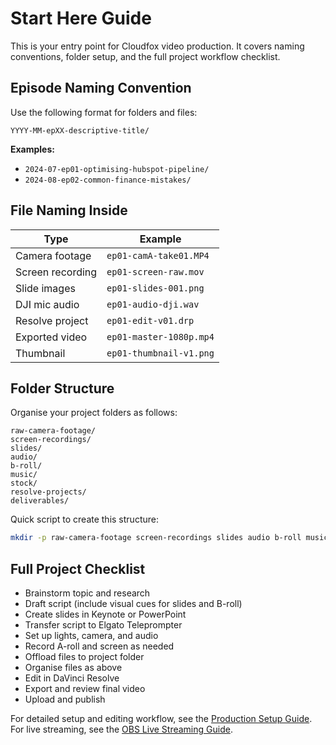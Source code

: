 # Start Here Guide

This is your entry point for Cloudfox video production. It covers naming conventions, folder setup, and the full project workflow checklist.

## Episode Naming Convention

Use the following format for folders and files:

```text
YYYY-MM-epXX-descriptive-title/
```

**Examples:**
- `2024-07-ep01-optimising-hubspot-pipeline/`
- `2024-08-ep02-common-finance-mistakes/`

## File Naming Inside

| Type | Example |
|------|---------|
| Camera footage | `ep01-camA-take01.MP4` |
| Screen recording | `ep01-screen-raw.mov` |
| Slide images | `ep01-slides-001.png` |
| DJI mic audio | `ep01-audio-dji.wav` |
| Resolve project | `ep01-edit-v01.drp` |
| Exported video | `ep01-master-1080p.mp4` |
| Thumbnail | `ep01-thumbnail-v1.png` |

## Folder Structure

Organise your project folders as follows:

```text
raw-camera-footage/
screen-recordings/
slides/
audio/
b-roll/
music/
stock/
resolve-projects/
deliverables/
```

Quick script to create this structure:

```bash
mkdir -p raw-camera-footage screen-recordings slides audio b-roll music stock resolve-projects deliverables
```

## Full Project Checklist

- Brainstorm topic and research
- Draft script (include visual cues for slides and B-roll)
- Create slides in Keynote or PowerPoint
- Transfer script to Elgato Teleprompter
- Set up lights, camera, and audio
- Record A-roll and screen as needed
- Offload files to project folder
- Organise files as above
- Edit in DaVinci Resolve
- Export and review final video
- Upload and publish

For detailed setup and editing workflow, see the [Production Setup Guide](video_production_setup_guide.md). For live streaming, see the [OBS Live Streaming Guide](obs_live_streaming_setup_guide.md).
